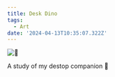 ```yaml
---
title: Desk Dino
tags:
  - Art
date: '2024-04-13T10:35:07.322Z'
---
```


![🦖](http://res.cloudinary.com/cpadilla/image/upload/v1712953486/chrisdpadilla/blog/art/gzxiunvxcrlxzhf2hrux.jpg)

A study of my destop companion 🦖
